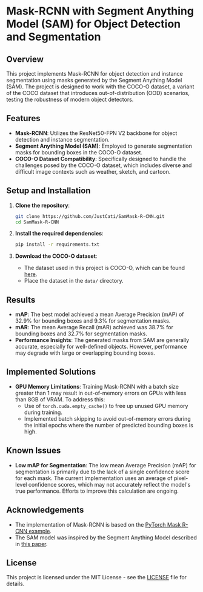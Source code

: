 # Mask-RCNN with Segment Anything Model (SAM) for Object Detection and Segmentation

## Overview

This project implements Mask-RCNN for object detection and instance segmentation using masks generated by the Segment Anything Model (SAM). The project is designed to work with the COCO-O dataset, a variant of the COCO dataset that introduces out-of-distribution (OOD) scenarios, testing the robustness of modern object detectors.

## Features

- **Mask-RCNN**: Utilizes the ResNet50-FPN V2 backbone for object detection and instance segmentation.
- **Segment Anything Model (SAM)**: Employed to generate segmentation masks for bounding boxes in the COCO-O dataset.
- **COCO-O Dataset Compatibility**: Specifically designed to handle the challenges posed by the COCO-O dataset, which includes diverse and difficult image contexts such as weather, sketch, and cartoon.

## Setup and Installation

1. **Clone the repository**:
   ```bash
   git clone https://github.com/JustCati/SamMask-R-CNN.git
   cd SamMask-R-CNN
   ```

2. **Install the required dependencies**:
   ```bash
   pip install -r requirements.txt
   ```

3. **Download the COCO-O dataset**:
   - The dataset used in this project is COCO-O, which can be found [here](https://arxiv.org/abs/XXXXXX).
   - Place the dataset in the `data/` directory.

## Results

- **mAP**: The best model achieved a mean Average Precision (mAP) of 32.9% for bounding boxes and 9.3% for segmentation masks.
- **mAR**: The mean Average Recall (mAR) achieved was 38.7% for bounding boxes and 32.7% for segmentation masks.
- **Performance Insights**: The generated masks from SAM are generally accurate, especially for well-defined objects. However, performance may degrade with large or overlapping bounding boxes.

## Implemented Solutions

- **GPU Memory Limitations**: Training Mask-RCNN with a batch size greater than 1 may result in out-of-memory errors on GPUs with less than 8GB of VRAM. To address this:
  - Use of `torch.cuda.empty_cache()` to free up unused GPU memory during training.
  - Implemented batch skipping to avoid out-of-memory errors during the initial epochs where the number of predicted bounding boxes is high.

## Known Issues

- **Low mAP for Segmentation**: The low mean Average Precision (mAP) for segmentation is primarily due to the lack of a single confidence score for each mask. The current implementation uses an average of pixel-level confidence scores, which may not accurately reflect the model's true performance. Efforts to improve this calculation are ongoing.

## Acknowledgements

- The implementation of Mask-RCNN is based on the [PyTorch Mask R-CNN example](https://pytorch.org/vision/stable/models/generated/torchvision.models.detection.maskrcnn_resnet50_fpn_v2.html#torchvision.models.detection.maskrcnn_resnet50_fpn_v2).
- The SAM model was inspired by the Segment Anything Model described in [this paper](https://arxiv.org/abs/XXXXXX).

## License

This project is licensed under the MIT License - see the [LICENSE](LICENSE) file for details.